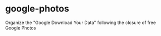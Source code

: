 # google-photos

Organize the "Google Download Your Data" following the closure of free Google Photos
